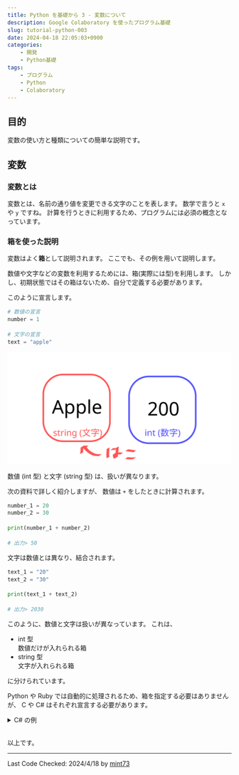 ```yaml
---
title: Python を基礎から 3 - 変数について
description: Google Colaboratory を使ったプログラム基礎
slug: tutorial-python-003
date: 2024-04-18 22:05:03+0900
categories:
    - 開発
    - Python基礎
tags:
    - プログラム
    - Python
    - Colaboratory
---
```


## 目的
変数の使い方と種類についての簡単な説明です。

## 変数
### 変数とは
変数とは、名前の通り値を変更できる文字のことを表します。
数学で言うと `x` や `y` ですね。
計算を行うときに利用するため、プログラムには必須の概念となっています。

### 箱を使った説明
変数はよく**箱**として説明されます。
ここでも、その例を用いて説明します。

数値や文字などの変数を利用するためには、箱(実際には型)を利用します。
しかし、初期状態ではその箱はないため、自分で定義する必要があります。

このように宣言します。
```python
# 数値の宣言
number = 1

# 文字の宣言
text = "apple"
```

![001](001.svg)

数値 (int 型) と文字 (string 型) は、扱いが異なります。

次の資料で詳しく紹介しますが、
数値は `+` をしたときに計算されます。
```python
number_1 = 20
number_2 = 30

print(number_1 + number_2)

# 出力> 50
```

文字は数値とは異なり、結合されます。
```python
text_1 = "20"
text_2 = "30"

print(text_1 + text_2)

# 出力> 2030
```

このように、数値と文字は扱いが異なっています。
これは、
- int 型<br />
数値だけが入れられる箱
- string 型<br />
文字が入れられる箱

に分けられています。

Python や Ruby では自動的に処理されるため、箱を指定する必要はありませんが、 C や C# はそれぞれ宣言する必要があります。

<details>
<summary>C# の例</summary>

int 型の使用例
```cs
int number = 200;

Console.WriteLine(number);

// 出力> 200
```

(int 型に文字列を入れるとエラーになります。)
</details><br />

以上です。

---
Last Code Checked: 2024/4/18 by [mint73](https://github.com/mint73)
